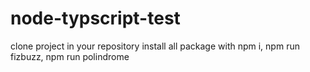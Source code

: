 # node-typscript-test
clone project in your repository
install all package with  npm i, 
npm run fizbuzz,
npm run polindrome
